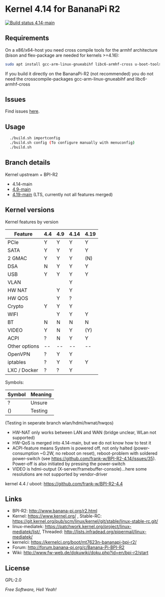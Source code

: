 # Kernel 4.14 for BananaPi R2

<a href="https://travis-ci.com/frank-w/BPI-R2-4.14" target="_blank"><img src="https://travis-ci.com/frank-w/BPI-R2-4.14.svg?branch=4.14-main" alt="Build status 4.14-main"></a>

## Requirements

On a x86/x64-host you need cross compile tools for the armhf architecture (bison and flex-package are needed for kernels >=4.16):
```sh
sudo apt install gcc-arm-linux-gnueabihf libc6-armhf-cross u-boot-tools bc make gcc libc6-dev libncurses5-dev libssl-dev bison flex
```
If you build it directly on the BananaPi-R2 (not recommended) you do not need the crosscompile-packages gcc-arm-linux-gnueabihf and libc6-armhf-cross

## Issues

Find issues <a href="https://github.com/frank-w/BPI-R2-4.14/issues" >here</a>.

## Usage

```sh
  ./build.sh importconfig
  ./build.sh config (To configure manually with menuconfig)
  ./build.sh
```

## Branch details

Kernel upstream + BPI-R2
* 4.14-main
* <a href="https://github.com/frank-w/BPI-R2-4.14/tree/4.9-main">4.9-main</a>
* <a href="https://github.com/frank-w/BPI-R2-4.14/tree/4.19-main">4.19-main</a> (LTS, currently not all features merged)

## Kernel versions

Kernel features by version

| Feature  | 4.4 | 4.9 | 4.14 | 4.19 |
|----------| --- | --- | --- | --- |
| PCIe     |  Y  |  Y  |  Y  |  Y  |
| SATA     |  Y  |  Y  |  Y  |  Y  |
| 2 GMAC   |  Y  |  Y  |  Y  |  (N)  |
| DSA      |  N  |  Y  |  Y  |  Y  |
| USB      |  Y  |  Y  |  Y  |  Y  |
| VLAN     |     |     |  Y  |     |
| HW NAT   |     |  Y  |  Y |      |
| HW QOS   |     |  Y  |  ? |      |
| Crypto   |  Y  |  Y  |  Y  |     |
| WIFI     |     |  Y  |  Y  |  Y  |
| BT       |  N  |  N  |  N  |  N  |
| VIDEO    |  Y  |  N  |  Y  |  (Y)  |
| ACPI     |  ?  |  N  |  Y  |  Y  |
| Other options  |--|--|--|--|--|--|--|
| OpenVPN  |  ?  |  Y  |  Y  |    |
| iptables |  ?  |  Y  |  Y  |  Y  |
| LXC / Docker |  ?  |  ?  |  Y  |    |

Symbols:

|Symbol|Meaning|
|------|-------|
|  ?   |Unsure |
|  ()  |Testing|

(Testing in seperate branch wlan/hdmi/hwnat/hwqos)

* HW-NAT only works between LAN and WAN (bridge unclear, WLan not supported)
* HW-QoS is merged into 4.14-main, but we do not know how to test it
* ACPI-feature means System is powered off, not only halted (power-consumption ~0.2W, no reboot on reset), reboot-problem with soldered power-switch (see https://github.com/frank-w/BPI-R2-4.14/issues/35). Power-off is also initiated by pressing the power-switch
* VIDEO is hdmi-output (X-server/framebuffer-console)...here some resolutions are not supported by vendor-driver

kernel 4.4 / uboot: https://github.com/frank-w/BPI-R2-4.4

## Links

* BPI-R2: http://www.banana-pi.org/r2.html
* Kernel: https://www.kernel.org/ , Stable-RC: https://git.kernel.org/pub/scm/linux/kernel/git/stable/linux-stable-rc.git/
* linux-mediatek: https://patchwork.kernel.org/project/linux-mediatek/list/, Threaded: http://lists.infradead.org/pipermail/linux-mediatek/
* kernelci: https://kernelci.org/boot/mt7623n-bananapi-bpi-r2/
* Forum: http://forum.banana-pi.org/c/Banana-Pi-BPI-R2
* Wiki: http://www.fw-web.de/dokuwiki/doku.php?id=en/bpi-r2/start

License
----
GPL-2.0

*Free Software, Hell Yeah!*
